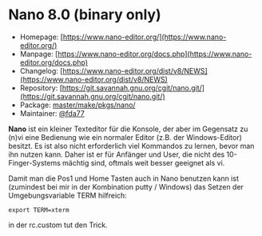 # Nano 8.0 (binary only)
 - Homepage: [https://www.nano-editor.org/](https://www.nano-editor.org/)
 - Manpage: [https://www.nano-editor.org/docs.php](https://www.nano-editor.org/docs.php)
 - Changelog: [https://www.nano-editor.org/dist/v8/NEWS](https://www.nano-editor.org/dist/v8/NEWS)
 - Repository: [https://git.savannah.gnu.org/cgit/nano.git/](https://git.savannah.gnu.org/cgit/nano.git/)
 - Package: [master/make/pkgs/nano/](https://github.com/Freetz-NG/freetz-ng/tree/master/make/pkgs/nano/)
 - Maintainer: [@fda77](https://github.com/fda77)

**Nano** ist ein kleiner Texteditor für die Konsole, der aber im
Gegensatz zu (n)vi eine Bedienung wie ein normaler Editor (z.B. der
Windows-Editor) besitzt. Es ist also nicht erforderlich viel Kommandos
zu lernen, bevor man ihn nutzen kann. Daher ist er für Anfänger und
User, die nicht des 10-Finger-Systems mächtig sind, oftmals weit besser
geeignet als vi.

Damit man die Pos1 und Home Tasten auch in Nano benutzen kann ist
(zumindest bei mir in der Kombination putty / Windows) das Setzen der
Umgebungsvariable TERM hilfreich:

```
export TERM=xterm
```

in der rc.custom tut den Trick.

